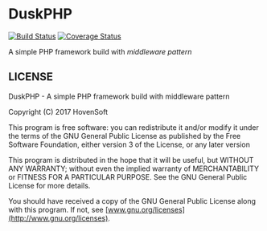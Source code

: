 # DuskPHP
[![Build Status](https://travis-ci.org/Hovensoft/duskphp-blank.svg?branch=master)](https://travis-ci.org/Hovensoft/duskphp-blank)
[![Coverage Status](https://coveralls.io/repos/github/Hovensoft/duskphp-blank/badge.svg?branch=master)](https://coveralls.io/github/Hovensoft/duskphp-blank?branch=master)

A simple PHP framework build with _middleware pattern_

## LICENSE

DuskPHP - A simple PHP framework build with middleware pattern

Copyright (C) 2017  HovenSoft

This program is free software: you can redistribute it and/or modify
it under the terms of the GNU General Public License as published by
the Free Software Foundation, either version 3 of the License, or
any later version

This program is distributed in the hope that it will be useful,
but WITHOUT ANY WARRANTY; without even the implied warranty of
MERCHANTABILITY or FITNESS FOR A PARTICULAR PURPOSE.  See the
GNU General Public License for more details.

You should have received a copy of the GNU General Public License
        along with this program.  If not, see [www.gnu.org/licenses](http://www.gnu.org/licenses).
        


